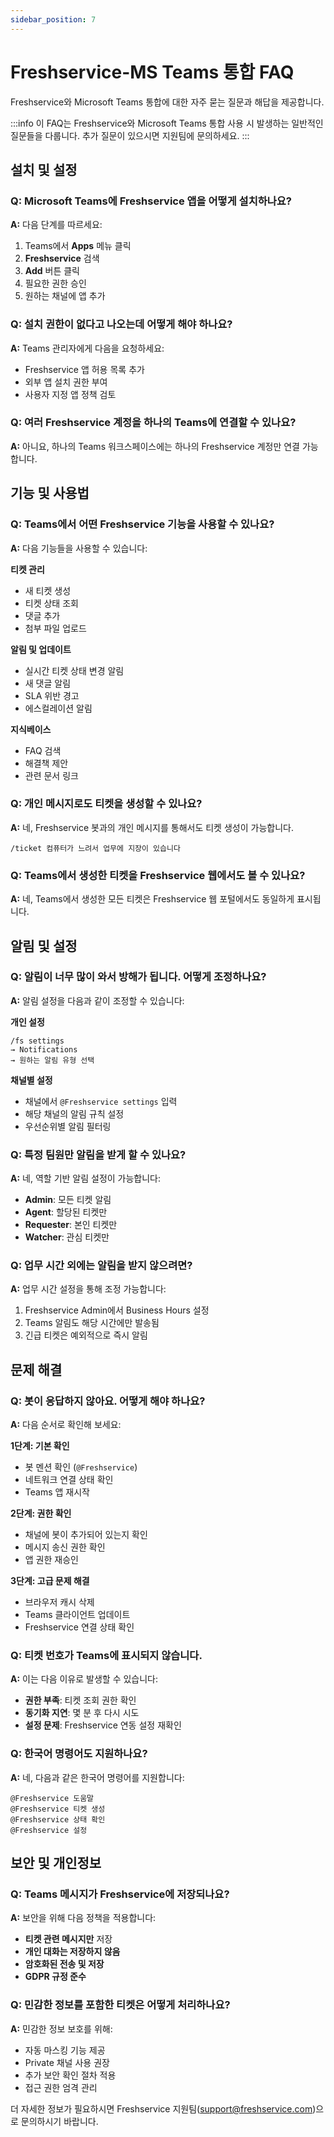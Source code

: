 ```yaml
---
sidebar_position: 7
---
```


# Freshservice-MS Teams 통합 FAQ

Freshservice와 Microsoft Teams 통합에 대한 자주 묻는 질문과 해답을 제공합니다.

:::info
이 FAQ는 Freshservice와 Microsoft Teams 통합 사용 시 발생하는 일반적인 질문들을 다룹니다. 추가 질문이 있으시면 지원팀에 문의하세요.
:::

## 설치 및 설정

### Q: Microsoft Teams에 Freshservice 앱을 어떻게 설치하나요?

**A:** 다음 단계를 따르세요:

1. Teams에서 **Apps** 메뉴 클릭
2. **Freshservice** 검색
3. **Add** 버튼 클릭
4. 필요한 권한 승인
5. 원하는 채널에 앱 추가

### Q: 설치 권한이 없다고 나오는데 어떻게 해야 하나요?

**A:** Teams 관리자에게 다음을 요청하세요:

- Freshservice 앱 허용 목록 추가
- 외부 앱 설치 권한 부여
- 사용자 지정 앱 정책 검토

### Q: 여러 Freshservice 계정을 하나의 Teams에 연결할 수 있나요?

**A:** 아니요, 하나의 Teams 워크스페이스에는 하나의 Freshservice 계정만 연결 가능합니다.

## 기능 및 사용법

### Q: Teams에서 어떤 Freshservice 기능을 사용할 수 있나요?

**A:** 다음 기능들을 사용할 수 있습니다:

**티켓 관리**
- 새 티켓 생성
- 티켓 상태 조회
- 댓글 추가
- 첨부 파일 업로드

**알림 및 업데이트**
- 실시간 티켓 상태 변경 알림
- 새 댓글 알림
- SLA 위반 경고
- 에스컬레이션 알림

**지식베이스**
- FAQ 검색
- 해결책 제안
- 관련 문서 링크

### Q: 개인 메시지로도 티켓을 생성할 수 있나요?

**A:** 네, Freshservice 봇과의 개인 메시지를 통해서도 티켓 생성이 가능합니다.

```
/ticket 컴퓨터가 느려서 업무에 지장이 있습니다
```

### Q: Teams에서 생성한 티켓을 Freshservice 웹에서도 볼 수 있나요?

**A:** 네, Teams에서 생성한 모든 티켓은 Freshservice 웹 포털에서도 동일하게 표시됩니다.

## 알림 및 설정

### Q: 알림이 너무 많이 와서 방해가 됩니다. 어떻게 조정하나요?

**A:** 알림 설정을 다음과 같이 조정할 수 있습니다:

**개인 설정**
```
/fs settings
→ Notifications
→ 원하는 알림 유형 선택
```

**채널별 설정**
- 채널에서 `@Freshservice settings` 입력
- 해당 채널의 알림 규칙 설정
- 우선순위별 알림 필터링

### Q: 특정 팀원만 알림을 받게 할 수 있나요?

**A:** 네, 역할 기반 알림 설정이 가능합니다:

- **Admin**: 모든 티켓 알림
- **Agent**: 할당된 티켓만
- **Requester**: 본인 티켓만
- **Watcher**: 관심 티켓만

### Q: 업무 시간 외에는 알림을 받지 않으려면?

**A:** 업무 시간 설정을 통해 조정 가능합니다:

1. Freshservice Admin에서 Business Hours 설정
2. Teams 알림도 해당 시간에만 발송됨
3. 긴급 티켓은 예외적으로 즉시 알림

## 문제 해결

### Q: 봇이 응답하지 않아요. 어떻게 해야 하나요?

**A:** 다음 순서로 확인해 보세요:

**1단계: 기본 확인**
- 봇 멘션 확인 (`@Freshservice`)
- 네트워크 연결 상태 확인
- Teams 앱 재시작

**2단계: 권한 확인**
- 채널에 봇이 추가되어 있는지 확인
- 메시지 송신 권한 확인
- 앱 권한 재승인

**3단계: 고급 문제 해결**
- 브라우저 캐시 삭제
- Teams 클라이언트 업데이트
- Freshservice 연결 상태 확인

### Q: 티켓 번호가 Teams에 표시되지 않습니다.

**A:** 이는 다음 이유로 발생할 수 있습니다:

- **권한 부족**: 티켓 조회 권한 확인
- **동기화 지연**: 몇 분 후 다시 시도
- **설정 문제**: Freshservice 연동 설정 재확인

### Q: 한국어 명령어도 지원하나요?

**A:** 네, 다음과 같은 한국어 명령어를 지원합니다:

```
@Freshservice 도움말
@Freshservice 티켓 생성
@Freshservice 상태 확인
@Freshservice 설정
```

## 보안 및 개인정보

### Q: Teams 메시지가 Freshservice에 저장되나요?

**A:** 보안을 위해 다음 정책을 적용합니다:

- **티켓 관련 메시지만** 저장
- **개인 대화는 저장하지 않음**
- **암호화된 전송 및 저장**
- **GDPR 규정 준수**

### Q: 민감한 정보를 포함한 티켓은 어떻게 처리하나요?

**A:** 민감한 정보 보호를 위해:

- 자동 마스킹 기능 제공
- Private 채널 사용 권장
- 추가 보안 확인 절차 적용
- 접근 권한 엄격 관리

더 자세한 정보가 필요하시면 Freshservice 지원팀(support@freshservice.com)으로 문의하시기 바랍니다.